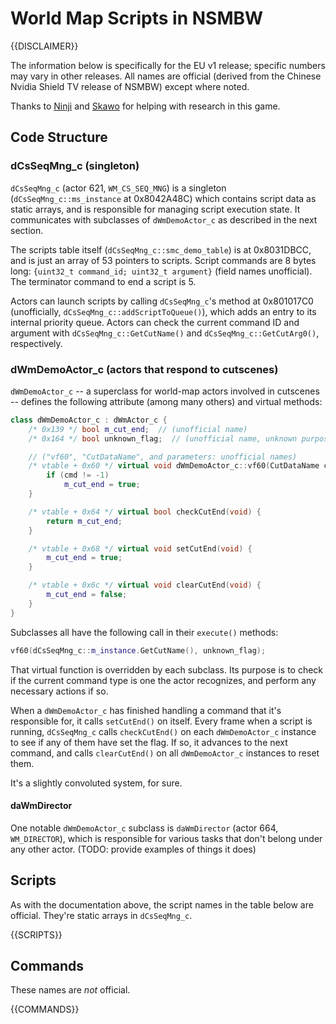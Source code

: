 # World Map Scripts in NSMBW

{{DISCLAIMER}}

The information below is specifically for the EU v1 release; specific numbers may vary in other releases. All names are official (derived from the Chinese Nvidia Shield TV release of NSMBW) except where noted.

Thanks to [Ninji](https://github.com/Treeki) and [Skawo](https://github.com/skawo) for helping with research in this game.

## Code Structure

### dCsSeqMng_c (singleton)

`dCsSeqMng_c` (actor 621, `WM_CS_SEQ_MNG`) is a singleton (`dCsSeqMng_c::ms_instance` at 0x8042A48C) which contains script data as static arrays, and is responsible for managing script execution state. It communicates with subclasses of `dWmDemoActor_c` as described in the next section.

The scripts table itself (`dCsSeqMng_c::smc_demo_table`) is at 0x8031DBCC, and is just an array of 53 pointers to scripts. Script commands are 8 bytes long: `{uint32_t command_id; uint32_t argument}` (field names unofficial). The terminator command to end a script is 5.

Actors can launch scripts by calling `dCsSeqMng_c`'s method at 0x801017C0 (unofficially, `dCsSeqMng_c::addScriptToQueue()`), which adds an entry to its internal priority queue. Actors can check the current command ID and argument with `dCsSeqMng_c::GetCutName()` and `dCsSeqMng_c::GetCutArg0()`, respectively.

### dWmDemoActor_c (actors that respond to cutscenes)

`dWmDemoActor_c` -- a superclass for world-map actors involved in cutscenes -- defines the following attribute (among many others) and virtual methods:

```cpp
class dWmDemoActor_c : dWmActor_c {
    /* 0x139 */ bool m_cut_end;  // (unofficial name)
    /* 0x164 */ bool unknown_flag;  // (unofficial name, unknown purpose)

    // ("vf60", "CutDataName", and parameters: unofficial names)
    /* vtable + 0x60 */ virtual void dWmDemoActor_c::vf60(CutDataName cmd, bool unknown_flag) {
        if (cmd != -1)
            m_cut_end = true;
    }

    /* vtable + 0x64 */ virtual bool checkCutEnd(void) {
        return m_cut_end;
    }

    /* vtable + 0x68 */ virtual void setCutEnd(void) {
        m_cut_end = true;
    }

    /* vtable + 0x6c */ virtual void clearCutEnd(void) {
        m_cut_end = false;
    }
}
```

Subclasses all have the following call in their `execute()` methods:

```cpp
vf60(dCsSeqMng_c::m_instance.GetCutName(), unknown_flag);
```

That virtual function is overridden by each subclass. Its purpose is to check if the current command type is one the actor recognizes, and perform any necessary actions if so.

When a `dWmDemoActor_c` has finished handling a command that it's responsible for, it calls `setCutEnd()` on itself. Every frame when a script is running, `dCsSeqMng_c` calls `checkCutEnd()` on each `dWmDemoActor_c` instance to see if any of them have set the flag. If so, it advances to the next command, and calls `clearCutEnd()` on all `dWmDemoActor_c` instances to reset them.

It's a slightly convoluted system, for sure.

#### daWmDirector

One notable `dWmDemoActor_c` subclass is `daWmDirector` (actor 664, `WM_DIRECTOR`), which is responsible for various tasks that don't belong under any other actor. (TODO: provide examples of things it does)

## Scripts

As with the documentation above, the script names in the table below are official. They're static arrays in `dCsSeqMng_c`.

{{SCRIPTS}}

## Commands

These names are *not* official.

{{COMMANDS}}
